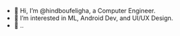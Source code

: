 - 👋 Hi, I’m @hindboufeligha, a Computer Engineer.
- 👀 I’m interested in ML, Android Dev, and UI/UX Design.
- 🌱 ..


<!---
hindboufeligha/hindboufeligha is a ✨ special ✨ repository because its `README.md` (this file) appears on your GitHub profile.
You can click the Preview link to take a look at your changes.
--->

